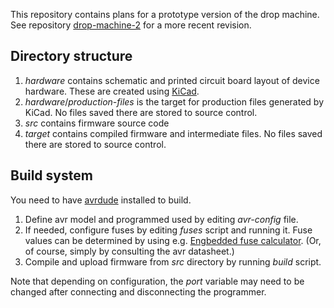 This repository contains plans for a prototype version of the drop machine. See
repository [drop-machine-2][drop-machine-2] for a more recent revision.

[drop-machine-2]: https://github.com/oturpe/drop-machine-2

## Directory structure

1.  *hardware* contains schematic and printed circuit board layout of
    device hardware. These are created using [KiCad][kicad].
2.  *hardware*/*production-files* is the target for production files generated
    by KiCad. No files saved there are stored to source control.
3.  *src* contains firmware source code
4.  *target* contains compiled firmware and intermediate files. No files saved
    there are stored to source control.

[kicad]: http://kicad-pcb.org/

## Build system

You need to have [avrdude][avrdude] installed to build.

1.  Define avr model and programmed used by editing *avr-config* file.
2.  If needed, configure fuses by editing *fuses* script and running it. Fuse
    values can be determined by using e.g.
    [Engbedded fuse calculator][engbedded]. (Or, of course, simply by consulting
    the avr datasheet.)
3.  Compile and upload firmware from *src* directory by running *build* script.

Note that depending on configuration, the *port* variable may need to be
changed after connecting and disconnecting the programmer.

[avrdude]: http://www.nongnu.org/avrdude/
[engbedded]: http://www.engbedded.com/fusecalc/
